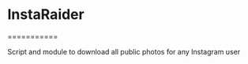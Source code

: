 # InstaRaider
===========

Script and module to download all public photos for any Instagram user


